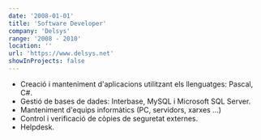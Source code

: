 ```yaml
---
date: '2008-01-01'
title: 'Software Developer'
company: 'Delsys'
range: '2008 - 2010'
location: ''
url: 'https://www.delsys.net'
showInProjects: false
---
```


- Creació i manteniment d'aplicacions utilitzant els llenguatges: Pascal, C#.
- Gestió de bases de dades: Interbase, MySQL i Microsoft SQL Server.
- Manteniment d'equips informàtics (PC, servidors, xarxes ...)
- Control i verificació de còpies de seguretat externes.
- Helpdesk.
